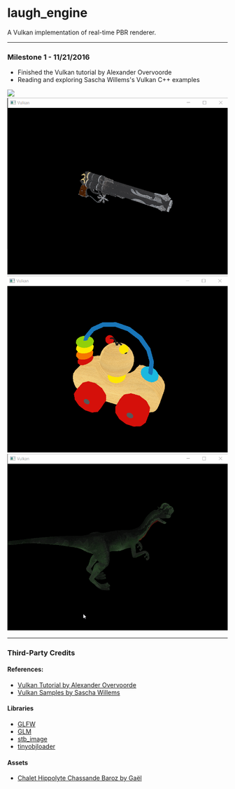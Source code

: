 # laugh_engine

A Vulkan implementation of real-time PBR renderer.

---

### Milestone 1 - 11/21/2016

* Finished the Vulkan tutorial by Alexander Overvoorde
* Reading and exploring Sascha Willems's Vulkan C++ examples

![](docs/demo001.gif)
![](docs/demo004.gif)
![](docs/demo002.gif)
![](docs/demo003.gif)

---

### Third-Party Credits

#### References:
* [Vulkan Tutorial by Alexander Overvoorde](https://vulkan-tutorial.com)
* [Vulkan Samples by Sascha Willems](https://github.com/SaschaWillems/Vulkan)

#### Libraries
* [GLFW](http://www.glfw.org/)
* [GLM](http://glm.g-truc.net/0.9.8/index.html)
* [stb_image](https://github.com/nothings/stb)
* [tinyobjloader](https://github.com/syoyo/tinyobjloader)

#### Assets
* [Chalet Hippolyte Chassande Baroz by Gaël](https://skfb.ly/HDVU)
